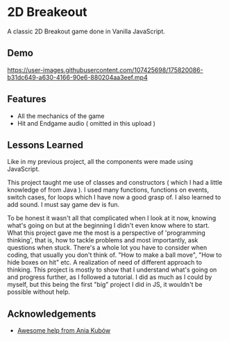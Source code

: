 
# 2D Breakeout

A classic 2D Breakout game done in Vanilla JavaScript.
## Demo



https://user-images.githubusercontent.com/107425698/175820086-b31dc649-a630-4166-90e6-880204aa3eef.mp4




## Features

- All the mechanics of the game
- Hit and Endgame audio ( omitted in this upload )




## Lessons Learned

Like in my previous project, all the components were made using JavaScript.

This project taught me use of classes and constructors ( which I had a little knowledge of from Java ).
I used many functions, functions on events, switch cases, for loops which I have now a good grasp of. I also learned to add sound. I must say game dev is fun.

To be honest it wasn't all that complicated when I look at it now, knowing what's going on but at the beginning I didn't even know where to start.
What this project gave me the most is a perspective of 'programming thinking', that is, how to tackle problems and most importantly, ask questions when stuck.
There's a whole lot you have to consider when coding, that usually you don't think of. 
"How to make a ball move", "How to hide boxes on hit" etc. A realization of need of different approach to thinking.
This project is mostly to show that I understand what's going on and progress further, as I followed a tutorial. I did as much as I could by myself, but this being the first "big" project I did in JS, it wouldn't be possible without help.

## Acknowledgements

 - [Awesome help from Ania Kubów](https://www.youtube.com/c/AniaKub%C3%B3w/videos)
 
